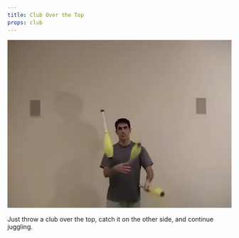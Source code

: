 ```yaml
---
title: Club Over the Top
props: club
---
```


![Club Over the Top](site/videos/poster/cluboverthetop.jpg)

Just throw a club over the top, catch it on the other side, and continue juggling.

